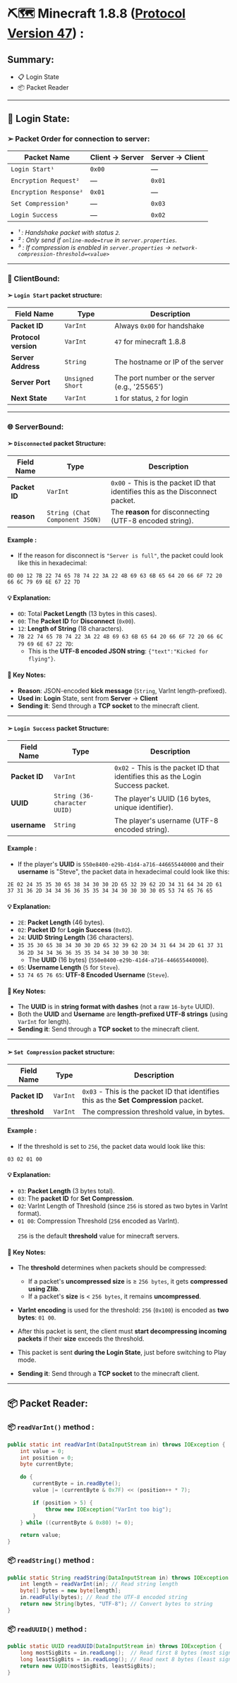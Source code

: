 # ⛏️🗺️ Minecraft 1.8.8 ([Protocol Version 47](https://minecraft.wiki/w/Protocol?oldid=2772100)) :

## Summary:

- 📋 Login State
- 📦 Packet Reader 

---

## 📲 Login State:

### ➢ Packet Order for connection to server:

| Packet Name             | Client → Server  | Server → Client   |
|-------------------------|------------------|-------------------|
| `Login Start¹`          | `0x00`           | —                 |
| `Encryption Request²`   | —                | `0x01`            |
| `Encryption Response²`  | `0x01`           | —                 |
| `Set Compression³`      | —                | `0x03`            |
| `Login Success`         | —                | `0x02`            |

- *¹ : Handshake packet with status `2`.*<br>
- *² : Only send if `online-mode=true` in `server.properties`.*
- *³ : If compression is enabled in `server.properties` → `network-compression-threshold=<value>`*

---
### 👥 ClientBound:
#### ➢ `Login Start` packet structure:

| Field Name           | Type                | Description                                   |
|----------------------|---------------------|-----------------------------------------------|
| **Packet ID**        | `VarInt`            | Always `0x00` for handshake                   |
| **Protocol version** | `VarInt`            | `47` for minecraft 1.8.8                      |
| **Server Address**   | `String`            | The hostname or IP of the server              |
| **Server Port**      | `Unsigned Short`    | The port number or the server (e.g., '25565') |
| **Next State**       | `VarInt`            | `1` for status, `2` for login                 |
---
### 🌐 ServerBound:
#### ➢ `Disconnected` packet Structure:
| Field Name    | Type                            | Description                                                                    |
|---------------|---------------------------------|--------------------------------------------------------------------------------|
| **Packet ID** | `VarInt`                        | `0x00` - This is the packet ID that identifies this as the Disconnect packet.  |
| **reason**    | `String (Chat Component JSON)`  | The **reason** for disconnecting (UTF-8 encoded string).                       |

#### Example :
- If the reason for disconnect is `"Server is full"`, the packet could look like this in hexadecimal:

```hex 
0D 00 12 7B 22 74 65 78 74 22 3A 22 4B 69 63 6B 65 64 20 66 6F 72 20 66 6C 79 69 6E 67 22 7D
```

#### 💡 Explanation:
- `0D`: Total **Packet Length** (13 bytes in this cases).
- `00`: The **Packet ID** for **Disconnect** (`0x00`).
- `12`: **Length of String** (18 characters).
- `7B 22 74 65 78 74 22 3A 22 4B 69 63 6B 65 64 20 66 6F 72 20 66 6C 79 69 6E 67 22 7D`: 
  - This is the **UTF-8 encoded JSON string**: `{"text":"Kicked for flying"}`.

#### 📝 Key Notes:
- **Reason**: JSON-encoded **kick message** (`String`, VarInt length-prefixed).
- **Used in**: **Login** State, sent from **Server** → **Client**
- **Sending it**: Send through a **TCP socket** to the minecraft client.  
---
#### ➢ `Login Success` packet Structure:

| Field Name    | Type                         | Description                                                                      |
|---------------|------------------------------|----------------------------------------------------------------------------------|
| **Packet ID** | `VarInt`                     | `0x02` - This is the packet ID that identifies this as the Login Success packet. |
| **UUID**      | `String (36-character UUID)` | The player's UUID (16 bytes, unique identifier).                                 |
| **username**  | `String`                     | The player's username (UTF-8 encoded string).                                    |

#### Example :
- If the player's **UUID** is `550e8400-e29b-41d4-a716-446655440000` and their **username** is "Steve", the packet data in hexadecimal could look like this:
```hex 
2E 02 24 35 35 30 65 38 34 30 30 2D 65 32 39 62 2D 34 31 64 34 2D 61 37 31 36 2D 34 34 36 36 35 35 34 34 30 30 30 30 05 53 74 65 76 65
```

#### 💡 Explanation:
- `2E`: **Packet Length** (46 bytes).
- `02`: **Packet ID** for **Login Success** (`0x02`).
- `24`: **UUID String Length** (36 characters).
- `35 35 30 65 38 34 30 30 2D 65 32 39 62 2D 34 31 64 34 2D 61 37 31 36 2D 34 34 36 36 35 35 34 34 30 30 30 30`: 
  - The **UUID** (16 bytes) (`550e8400-e29b-41d4-a716-446655440000`).
- `05`: **Username Length** (`5` for `Steve`).
- `53 74 65 76 65`: **UTF-8 Encoded Username** (`Steve`).

#### 📝 Key Notes:
- The **UUID** is in **string format with dashes** (not a raw `16-byte` UUID).
- Both the **UUID** and **Username** are **length-prefixed UTF-8 strings** (using `VarInt` for length).
- **Sending it**: Send through a **TCP socket** to the minecraft client.
---
#### ➢ `Set Compression` packet structure:

| Field Name    | Type      | Description                                                                                |
|---------------|-----------|--------------------------------------------------------------------------------------------|
| **Packet ID** | `VarInt`  | `0x03`  - This is the packet ID that identifies this as the **Set Compression** packet.    | 
| **threshold** | `VarInt`  | The compression threshold value, in bytes.                                                 | 

#### Example :
- If the threshold is set to `256`, the packet data would look like this:
```hex 
03 02 01 00
```
#### 💡 Explanation:
- `03`: **Packet Length** (3 bytes total).
- `03`: The **packet ID** for **Set Compression**.
- `02`: VarInt Length of Threshold (since `256` is stored as two bytes in VarInt format).
- `01 00`: 	Compression Threshold (`256` encoded as VarInt).
  <br><br>`256` is the default **threshold** value for minecraft servers.

#### 📝 Key Notes:
- The **threshold** determines when packets should be compressed:
  - If a packet's **uncompressed size** is ≥ `256 bytes`, it gets **compressed using Zlib**.
  - If a packet's **size** is < `256 bytes`, it remains **uncompressed**.
-  **VarInt encoding** is used for the threshold: `256` (`0x100`) is encoded as **two bytes**: `01 00`.


- After this packet is sent, the client must **start decompressing incoming packets** if their **size** exceeds the threshold.
- This packet is sent **during the Login State**, just before switching to Play mode.
- **Sending it**: Send through a **TCP socket** to the minecraft client.
---

## 📦 Packet Reader:

### 📦 `readVarInt()` method :
```java
public static int readVarInt(DataInputStream in) throws IOException {
    int value = 0;
    int position = 0;
    byte currentByte;

    do {
        currentByte = in.readByte();
        value |= (currentByte & 0x7F) << (position++ * 7);

        if (position > 5) {
            throw new IOException("VarInt too big");
        }
    } while ((currentByte & 0x80) != 0);

    return value;
}
```

### 📦 `readString()` method :
```java
public static String readString(DataInputStream in) throws IOException {
    int length = readVarInt(in); // Read string length
    byte[] bytes = new byte[length];
    in.readFully(bytes); // Read the UTF-8 encoded string
    return new String(bytes, "UTF-8"); // Convert bytes to string
}
```

### 📦 `readUUID()` method :
```java
public static UUID readUUID(DataInputStream in) throws IOException {
    long mostSigBits = in.readLong();  // Read first 8 bytes (most significant bits)
    long leastSigBits = in.readLong(); // Read next 8 bytes (least significant bits)
    return new UUID(mostSigBits, leastSigBits);
}
```